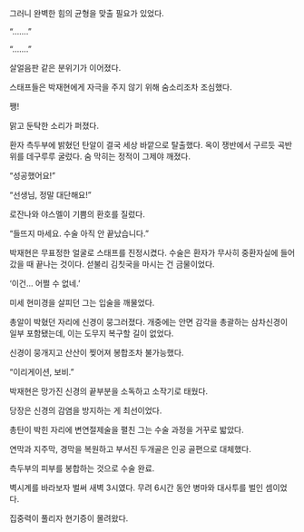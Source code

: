 그러니 완벽한 힘의 균형을 맞출 필요가 있었다.

“…….”

“…….”

살얼음판 같은 분위기가 이어졌다.

스태프들은 박재현에게 자극을 주지 않기 위해 숨소리조차 조심했다.

쨍!

맑고 둔탁한 소리가 퍼졌다.

환자 측두부에 밝혔던 탄알이 결국 세상 바깥으로 탈출했다. 옥이 쟁반에서 구르듯 곡반 위를 데구루루 굴렀다. 숨 막히는 정적이 그제야 깨졌다.

“성공했어요!”

“선생님, 정말 대단해요!”

로잔나와 야스멜이 기쁨의 환호를 질렀다.

“들뜨지 마세요. 수술 아직 안 끝났습니다.”

박재현은 무표정한 얼굴로 스태프를 진정시켰다. 수술은 환자가 무사히 중환자실에 들어갔을 때 끝나는 것이다. 섣불리 김칫국을 마시는 건 금물이었다.

‘이건… 어쩔 수 없네.’

미세 현미경을 살피던 그는 입술을 깨물었다.

총알이 박혔던 자리에 신경이 뭉그러졌다. 개중에는 안면 감각을 총괄하는 삼차신경이 일부 포함됐는데, 이는 도무지 복구할 길이 없었다.

신경이 뭉개지고 산산이 찢어져 봉합조차 불가능했다.

“이리게이션, 보비.”

박재현은 망가진 신경의 끝부분을 소독하고 소작기로 태웠다.

당장은 신경의 감염을 방지하는 게 최선이었다.

총탄이 박힌 자리에 변연절제술을 펼친 그는 수술 과정을 거꾸로 밟았다.

연막과 지주막, 경막을 복원하고 부서진 두개골은 인공 골편으로 대체했다.

측두부의 피부를 봉합하는 것으로 수술 완료.

벽시계를 바라보자 벌써 새벽 3시였다. 무려 6시간 동안 병마와 대사투를 벌인 셈이었다.

집중력이 풀리자 현기증이 몰려왔다.